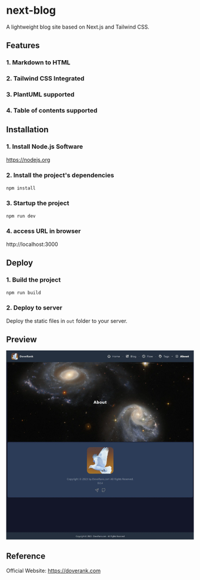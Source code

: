 # next-blog

A lightweight blog site based on Next.js and Tailwind CSS.

## Features

### 1. Markdown to HTML

### 2. Tailwind CSS Integrated

### 3. PlantUML supported

### 4. Table of contents supported

## Installation

### 1. Install Node.js Software

https://nodejs.org

### 2. Install the project's dependencies

```shell
npm install
```

### 3. Startup the project

```shell
npm run dev
```

### 4. access URL in browser

http://localhost:3000

## Deploy

### 1. Build the project

```shell
npm run build
```

### 2. Deploy to server

Deploy the static files in `out` folder to your server.

## Preview

![about page](readme/readme.webp)

## Reference

Official Website: https://doverank.com
